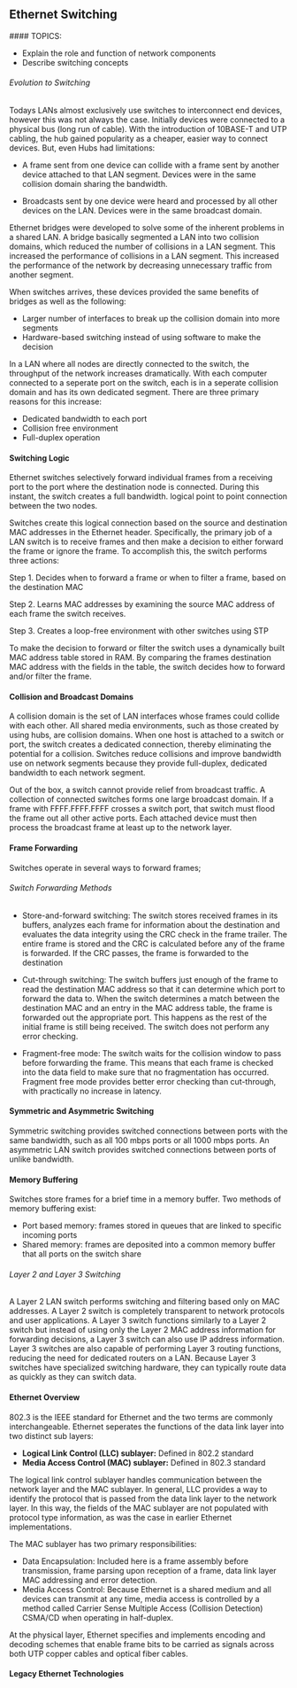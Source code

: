 ## Ethernet Switching

#### TOPICS:
* Explain the role and function of network components
* Describe switching concepts

###### Evolution to Switching 

Todays LANs almost exclusively use switches to interconnect end devices, however this was not always the case. Initially devices were connected to a physical bus (long run of cable). With the introduction of 10BASE-T and UTP cabling, the hub gained popularity as a cheaper, easier way to connect devices. But, even Hubs had limitations:

- A frame sent from one device can collide with a frame sent by another device attached to that LAN segment. Devices were in the same collision domain sharing the bandwidth.

- Broadcasts sent by one device were heard and processed by all other devices on the LAN. Devices were in the same broadcast domain. 

Ethernet bridges were developed to solve some of the inherent problems in a shared LAN. A bridge basically segmented a LAN into two collision domains, which reduced the number of collisions in a LAN segment. This increased the performance of collisions in a LAN segment. This increased the performance of the network by decreasing unnecessary traffic from another segment. 

When switches arrives, these devices provided the same benefits of bridges as well as the following:

- Larger number of interfaces to break up the collision domain into more segments
- Hardware-based switching instead of using software to make the decision

In a LAN where all nodes are directly connected to the switch, the throughput of the network increases dramatically. With each computer connected to a seperate port on the switch, each is in a seperate collision domain and has its own dedicated segment. There are three primary reasons for this increase:

- Dedicated bandwidth to each port
- Collision free environment 
- Full-duplex operation 

#### Switching Logic

Ethernet switches selectively forward individual frames from a receiving port to the port where the destination node is connected. During this instant, the switch creates a full bandwidth. logical point to point connection between the two nodes. 

Switches create this logical connection based on the source and destination MAC addresses in the Ethernet header. Specifically, the primary job of a LAN switch is to receive frames and then make a decision to either forward the frame or ignore the frame. To accomplish this, the switch performs three actions:

Step 1. Decides when to forward a frame or when to filter a frame, based on the destination MAC

Step 2. Learns MAC addresses by examining the source MAC address of each frame the switch receives. 

Step 3. Creates a loop-free environment with other switches using STP


To make the decision to forward or filter the switch uses a dynamically built MAC address table stored in RAM. By comparing the frames destination MAC address with the fields in the table, the switch decides how to forward and/or filter the frame.

#### Collision and Broadcast Domains 

A collision domain is the set of LAN interfaces whose frames could collide with each other. All shared media environments, such as those created by using hubs, are collision domains. When one host is attached to a switch or port, the switch creates a dedicated connection, thereby eliminating the potential for a collision. Switches reduce collisions and improve bandwidth use on network segments because they provide full-duplex, dedicated bandwidth to each network segment. 

Out of the box, a switch cannot provide relief from broadcast traffic. A collection of connected switches forms one large broadcast domain. If a frame with FFFF.FFFF.FFFF crosses a switch port, that switch must flood the frame out all other active ports. Each attached device must then process the broadcast frame at least up to the network layer. 


#### Frame Forwarding

Switches operate in several ways to forward frames;

###### Switch Forwarding Methods

- Store-and-forward switching: The switch stores received frames in its buffers, analyzes each frame for information about the destination and evaluates the data integrity using the CRC check in the frame trailer. The entire frame is stored and the CRC is calculated before any of the frame is forwarded. If the CRC passes, the frame is forwarded to the destination 

- Cut-through switching: The switch buffers just enough of the frame to read the destination MAC address so that it can determine which port to forward the data to. When the switch determines a match between the destination MAC and an entry in the MAC address table, the frame is forwarded out the appropriate port. This happens as the rest of the initial frame is still being received. The switch does not perform any error checking. 

- Fragment-free mode: The switch waits for the collision window to pass before forwarding the frame. This means that each frame is checked into the data field to make sure that no fragmentation has occurred. Fragment free mode provides better error checking than cut-through, with practically no increase in latency.

#### Symmetric and Asymmetric Switching 

Symmetric switching provides switched connections between ports with the same bandwidth, such as all 100 mbps ports or all 1000 mbps ports. An asymmetric LAN switch provides switched connections between ports of unlike bandwidth.

#### Memory Buffering

Switches store frames for a brief time in a memory buffer. Two methods of memory buffering exist:

- Port based memory: frames stored in queues that are linked to specific incoming ports 
- Shared memory: frames are deposited into a common memory buffer that all ports on the switch share

###### Layer 2 and Layer 3 Switching

A Layer 2 LAN switch performs switching and filtering based only on MAC addresses. A Layer 2 switch is completely transparent to network protocols and user applications. A Layer 3 switch functions similarly to a Layer 2 switch but instead of using only the Layer 2 MAC address information for forwarding decisions, a Layer 3 switch can also use IP address information. Layer 3 switches are also capable of performing Layer 3 routing functions, reducing the need for dedicated routers on a LAN. Because Layer 3 switches have specialized switching hardware, they can typically route data as quickly as they can switch data.

#### Ethernet Overview

802.3 is the IEEE standard for Ethernet and the two terms are commonly interchangeable. 
Ethernet seperates the functions of the data link layer into two distinct sub layers:

- **Logical Link Control (LLC) sublayer:** Defined in 802.2 standard
- **Media Access Control (MAC) sublayer:** Defined in 802.3 standard

The logical link control sublayer handles communication between the network layer and the MAC sublayer. In general, LLC provides a way to identify the protocol that is passed from the data link layer to the network layer. In this way, the fields of the MAC sublayer are not populated with protocol type information, as was the case in earlier Ethernet implementations. 

The MAC sublayer has two primary responsibilities:
* Data Encapsulation: Included here is a frame assembly before transmission, frame parsing upon reception of a frame, data link layer MAC addressing and error detection.
* Media Access Control: Because Ethernet is a shared medium and all devices can transmit at any time, media access is controlled by a method called Carrier Sense Multiple Access (Collision Detection) CSMA/CD when operating in half-duplex.

At the physical layer, Ethernet specifies and implements encoding and decoding schemes that enable frame bits to be carried as signals across both UTP copper cables and optical fiber cables. 

#### Legacy Ethernet Technologies



